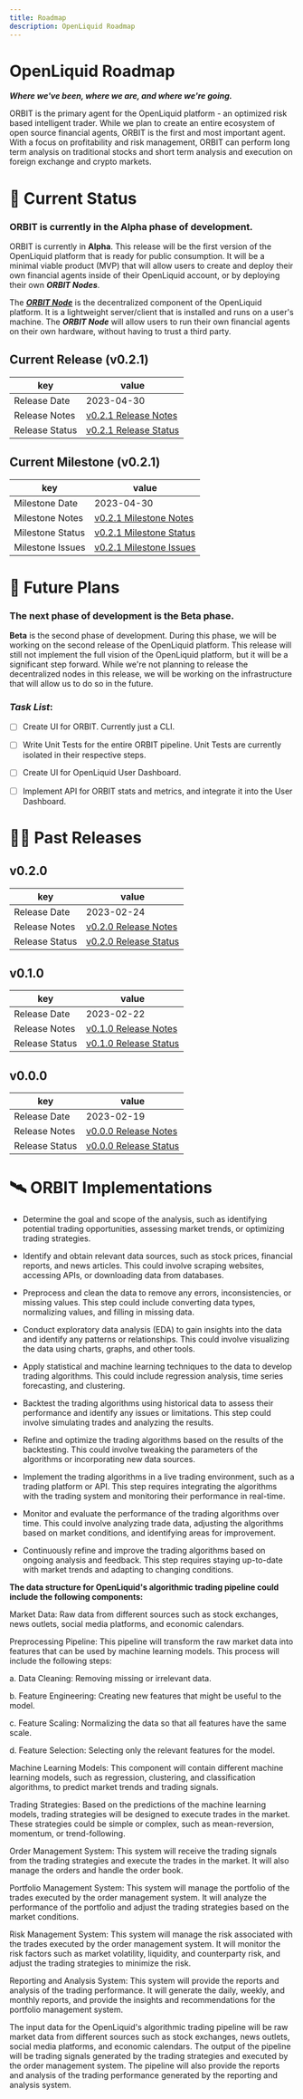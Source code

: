 ```yaml
---
title: Roadmap
description: OpenLiquid Roadmap
---
```


# OpenLiquid Roadmap

***Where we've been, where we are, and where we're going.***

ORBIT is the primary agent for the OpenLiquid platform - an optimized risk based intelligent trader. While we plan to create an entire ecosystem of open source financial agents, ORBIT is the first and most important agent. With a focus on profitability and risk management, ORBIT can perform long term analysis on traditional stocks and short term analysis and execution on foreign exchange and crypto markets.

# 🧠 Current Status

### ORBIT is currently in the **Alpha** phase of development.

ORBIT is currently in **Alpha**. This release will be the first version of the OpenLiquid platform that is ready for public consumption. It will be a minimal viable product (MVP) that will allow users to create and deploy their own financial agents inside of their OpenLiquid account, or by deploying their own ***ORBIT Nodes***.

The ***[ORBIT Node](https://github.com/newagemob/ORBIT)*** is the decentralized component of the OpenLiquid platform. It is a lightweight server/client that is installed and runs on a user's machine. The ***ORBIT Node*** will allow users to run their own financial agents on their own hardware, without having to trust a third party.

## Current Release (v0.2.1)

key | value
--- | ---
Release Date  | 2023-04-30
Release Notes | [v0.2.1 Release Notes]()
Release Status | [v0.2.1 Release Status]()

## Current Milestone (v0.2.1)

key | value
--- | ---
Milestone Date  | 2023-04-30
Milestone Notes | [v0.2.1 Milestone Notes]()
Milestone Status | [v0.2.1 Milestone Status]()
Milestone Issues | [v0.2.1 Milestone Issues]()


# 🔮 Future Plans

### The next phase of development is the **Beta** phase.

**Beta** is the second phase of development. During this phase, we will be working on the second release of the OpenLiquid platform. This release will still not implement the full vision of the OpenLiquid platform, but it will be a significant step forward. While we're not planning to release the decentralized nodes in this release, we will be working on the infrastructure that will allow us to do so in the future.

### ***Task List***:

- [ ] Create UI for ORBIT. Currently just a CLI.
- [ ] Write Unit Tests for the entire ORBIT pipeline. Unit Tests are currently isolated in their respective steps.
- [ ] Create UI for OpenLiquid User Dashboard.
- [ ] Implement API for ORBIT stats and metrics, and integrate it into the User Dashboard.


# 🏃‍♂️ Past Releases

## v0.2.0

key | value
--- | ---
Release Date  | 2023-02-24
Release Notes | [v0.2.0 Release Notes]()
Release Status | [v0.2.0 Release Status]()

## v0.1.0

key | value
--- | ---
Release Date  | 2023-02-22
Release Notes | [v0.1.0 Release Notes]()
Release Status | [v0.1.0 Release Status]()

## v0.0.0

key | value
--- | ---
Release Date  | 2023-02-19
Release Notes | [v0.0.0 Release Notes]()
Release Status | [v0.0.0 Release Status]()


# 🛰️ ORBIT Implementations

* Determine the goal and scope of the analysis, such as identifying potential trading opportunities, assessing market trends, or optimizing trading strategies.

* Identify and obtain relevant data sources, such as stock prices, financial reports, and news articles. This could involve scraping websites, accessing APIs, or downloading data from databases.

* Preprocess and clean the data to remove any errors, inconsistencies, or missing values. This step could include converting data types, normalizing values, and filling in missing data.

* Conduct exploratory data analysis (EDA) to gain insights into the data and identify any patterns or relationships. This could involve visualizing the data using charts, graphs, and other tools.

* Apply statistical and machine learning techniques to the data to develop trading algorithms. This could include regression analysis, time series forecasting, and clustering.

* Backtest the trading algorithms using historical data to assess their performance and identify any issues or limitations. This step could involve simulating trades and analyzing the results.

* Refine and optimize the trading algorithms based on the results of the backtesting. This could involve tweaking the parameters of the algorithms or incorporating new data sources.

* Implement the trading algorithms in a live trading environment, such as a trading platform or API. This step requires integrating the algorithms with the trading system and monitoring their performance in real-time.

* Monitor and evaluate the performance of the trading algorithms over time. This could involve analyzing trade data, adjusting the algorithms based on market conditions, and identifying areas for improvement.

* Continuously refine and improve the trading algorithms based on ongoing analysis and feedback. This step requires staying up-to-date with market trends and adapting to changing conditions.

**The data structure for OpenLiquid's algorithmic trading pipeline could include the following components:**

Market Data: Raw data from different sources such as stock exchanges, news outlets, social media platforms, and economic calendars.

Preprocessing Pipeline: This pipeline will transform the raw market data into features that can be used by machine learning models. This process will include the following steps:

a. Data Cleaning: Removing missing or irrelevant data.

b. Feature Engineering: Creating new features that might be useful to the model.

c. Feature Scaling: Normalizing the data so that all features have the same scale.

d. Feature Selection: Selecting only the relevant features for the model.

Machine Learning Models: This component will contain different machine learning models, such as regression, clustering, and classification algorithms, to predict market trends and trading signals.

Trading Strategies: Based on the predictions of the machine learning models, trading strategies will be designed to execute trades in the market. These strategies could be simple or complex, such as mean-reversion, momentum, or trend-following.

Order Management System: This system will receive the trading signals from the trading strategies and execute the trades in the market. It will also manage the orders and handle the order book.

Portfolio Management System: This system will manage the portfolio of the trades executed by the order management system. It will analyze the performance of the portfolio and adjust the trading strategies based on the market conditions.

Risk Management System: This system will manage the risk associated with the trades executed by the order management system. It will monitor the risk factors such as market volatility, liquidity, and counterparty risk, and adjust the trading strategies to minimize the risk.

Reporting and Analysis System: This system will provide the reports and analysis of the trading performance. It will generate the daily, weekly, and monthly reports, and provide the insights and recommendations for the portfolio management system.

The input data for the OpenLiquid's algorithmic trading pipeline will be raw market data from different sources such as stock exchanges, news outlets, social media platforms, and economic calendars. The output of the pipeline will be trading signals generated by the trading strategies and executed by the order management system. The pipeline will also provide the reports and analysis of the trading performance generated by the reporting and analysis system.
